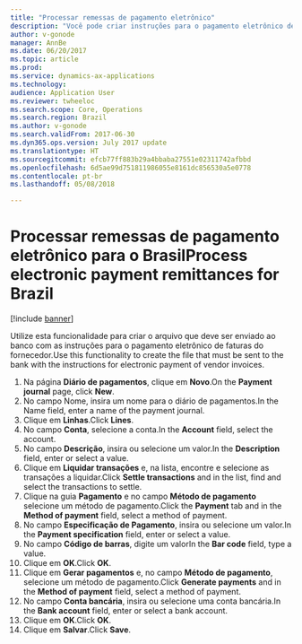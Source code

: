 ```yaml
---
title: "Processar remessas de pagamento eletrônico"
description: "Você pode criar instruções para o pagamento eletrônico de faturas do fornecedor que devem ser enviadas ao banco."
author: v-gonode
manager: AnnBe
ms.date: 06/20/2017
ms.topic: article
ms.prod: 
ms.service: dynamics-ax-applications
ms.technology: 
audience: Application User
ms.reviewer: twheeloc
ms.search.scope: Core, Operations
ms.search.region: Brazil
ms.author: v-gonode
ms.search.validFrom: 2017-06-30
ms.dyn365.ops.version: July 2017 update
ms.translationtype: HT
ms.sourcegitcommit: efcb77ff883b29a4bbaba27551e02311742afbbd
ms.openlocfilehash: 6d5ae99d751811986055e8161dc856530a5e0778
ms.contentlocale: pt-br
ms.lasthandoff: 05/08/2018

---
```


# <a name="process-electronic-payment-remittances-for-brazil"></a><span data-ttu-id="25ee5-103">Processar remessas de pagamento eletrônico para o Brasil</span><span class="sxs-lookup"><span data-stu-id="25ee5-103">Process electronic payment remittances for Brazil</span></span>

[!include [banner](../includes/banner.md)]

<span data-ttu-id="25ee5-104">Utilize esta funcionalidade para criar o arquivo que deve ser enviado ao banco com as instruções para o pagamento eletrônico de faturas do fornecedor.</span><span class="sxs-lookup"><span data-stu-id="25ee5-104">Use this functionality to create the file that must be sent to the bank with the instructions for electronic payment of vendor invoices.</span></span>

1.  <span data-ttu-id="25ee5-105">Na página **Diário de pagamentos**, clique em **Novo**.</span><span class="sxs-lookup"><span data-stu-id="25ee5-105">On the **Payment journal** page, click **New**.</span></span>
3.  <span data-ttu-id="25ee5-106">No campo Nome, insira um nome para o diário de pagamentos.</span><span class="sxs-lookup"><span data-stu-id="25ee5-106">In the Name field, enter a name of the payment journal.</span></span>
4.  <span data-ttu-id="25ee5-107">Clique em **Linhas**.</span><span class="sxs-lookup"><span data-stu-id="25ee5-107">Click **Lines**.</span></span>
5.  <span data-ttu-id="25ee5-108">No campo **Conta**, selecione a conta.</span><span class="sxs-lookup"><span data-stu-id="25ee5-108">In the **Account** field, select the account.</span></span>
6.  <span data-ttu-id="25ee5-109">No campo **Descrição**, insira ou selecione um valor.</span><span class="sxs-lookup"><span data-stu-id="25ee5-109">In the **Description** field, enter or select a value.</span></span>
7.  <span data-ttu-id="25ee5-110">Clique em **Liquidar transações** e, na lista, encontre e selecione as transações a liquidar.</span><span class="sxs-lookup"><span data-stu-id="25ee5-110">Click **Settle transactions** and in the list, find and select the transactions to settle.</span></span>
8.  <span data-ttu-id="25ee5-111">Clique na guia **Pagamento** e no campo **Método de pagamento** selecione um método de pagamento.</span><span class="sxs-lookup"><span data-stu-id="25ee5-111">Click the **Payment** tab and in the **Method of payment** field, select a method of payment.</span></span>
9.  <span data-ttu-id="25ee5-112">No campo **Especificação de Pagamento**, insira ou selecione um valor.</span><span class="sxs-lookup"><span data-stu-id="25ee5-112">In the **Payment specification** field, enter or select a value.</span></span>
10. <span data-ttu-id="25ee5-113">No campo **Código de barras**, digite um valor</span><span class="sxs-lookup"><span data-stu-id="25ee5-113">In the **Bar code** field, type a value.</span></span>
11. <span data-ttu-id="25ee5-114">Clique em **OK**.</span><span class="sxs-lookup"><span data-stu-id="25ee5-114">Click **OK**.</span></span>
12. <span data-ttu-id="25ee5-115">Clique em **Gerar pagamentos** e, no campo **Método de pagamento**, selecione um método de pagamento.</span><span class="sxs-lookup"><span data-stu-id="25ee5-115">Click **Generate payments** and in the **Method of payment** field, select a method of payment.</span></span>
13. <span data-ttu-id="25ee5-116">No campo **Conta bancária**, insira ou selecione uma conta bancária.</span><span class="sxs-lookup"><span data-stu-id="25ee5-116">In the **Bank account** field, enter or select a bank account.</span></span>
14. <span data-ttu-id="25ee5-117">Clique em **OK**.</span><span class="sxs-lookup"><span data-stu-id="25ee5-117">Click **OK**.</span></span>
15. <span data-ttu-id="25ee5-118">Clique em **Salvar**.</span><span class="sxs-lookup"><span data-stu-id="25ee5-118">Click **Save**.</span></span>



